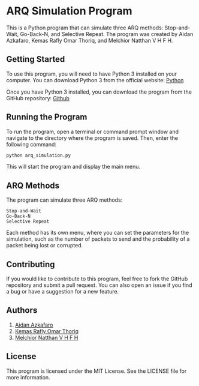 # ARQ Simulation Program
This is a Python program that can simulate three ARQ methods: Stop-and-Wait, Go-Back-N, and Selective Repeat. The program was created by Aidan Azkafaro, Kemas Rafly Omar Thoriq, and Melchior Natthan V H F H.

## Getting Started
To use this program, you will need to have Python 3 installed on your computer. You can download Python 3 from the official website: [Python](https://www.python.org/downloads/)

Once you have Python 3 installed, you can download the program from the GitHub repository: [Github](https://github.com/aidanazkafaro/ARQ-Simulator)

## Running the Program
To run the program, open a terminal or command prompt window and navigate to the directory where the program is saved. Then, enter the following command:

```py
python arq_simulation.py
```
This will start the program and display the main menu.

## ARQ Methods
The program can simulate three ARQ methods:

```
Stop-and-Wait
Go-Back-N
Selective Repeat
```
Each method has its own menu, where you can set the parameters for the simulation, such as the number of packets to send and the probability of a packet being lost or corrupted.

## Contributing
If you would like to contribute to this program, feel free to fork the GitHub repository and submit a pull request. You can also open an issue if you find a bug or have a suggestion for a new feature.

## Authors
1. [Aidan Azkafaro](https://github.com/aidanazkafaro/)
2. [Kemas Rafly Omar Thoriq](https://github.com/grandier)
3. [Melchior Natthan V H F H](https://github.com/melchiornatthan)

## License
This program is licensed under the MIT License. See the LICENSE file for more information.

